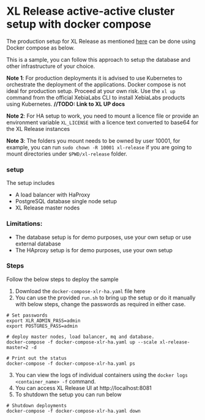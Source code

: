 # XL Release active-active cluster setup with docker compose


The production setup for XL Release as mentioned [here](https://docs.xebialabs.com/v.9.0/xl-release/how-to/set-up-xl-release-production/#production-environment-setup) can be done using Docker compose as below.

This is a sample, you can follow this approach to setup the database and other infrastructure of your choice.

**Note 1**: For production deployments it is advised to use Kubernetes to orchestrate the deployment of the applications. Docker compose is not ideal for production setup. Proceed at your own risk. Use the `xl up` command from the official XebiaLabs CLI to install XebiaLabs products using Kubernetes. **//TODO: Link to XL UP docs**

**Note 2**: For HA setup to work, you need to mount a licence file or provide an environment variable `XL_LICENSE` with a licence text converted to base64 for the XL Release instances

**Note 3**: The folders you mount needs to be owned by user 10001, for example, you can run `sudo chown -R 10001 xl-release` if you are going to mount directories under `$PWD/xl-release` folder.

### setup

The setup includes

- A load balancer with HaProxy
- PostgreSQL database single node setup
- XL Release master nodes

### Limitations:

- The database setup is for demo purposes, use your own setup or use external database
- The HAproxy setup is for demo purposes, use your own setup 

### Steps

Follow the below steps to deploy the sample

1. Download the `docker-compose-xlr-ha.yaml` file here
2. You can use the provided `run.sh` to bring up the setup or do it manually with below steps, change the passwords as required in either case.

```shell
# Set passwords
export XLR_ADMIN_PASS=admin
export POSTGRES_PASS=admin

# deploy master nodes, load balancer, mq and database.
docker-compose -f docker-compose-xlr-ha.yaml up --scale xl-release-master=2 -d

# Print out the status
docker-compose -f docker-compose-xlr-ha.yaml ps
```

3. You can view the logs of individual containers using the `docker logs <container_name> -f` command.
4. You can access XL Release UI at http://localhost:8081
5. To shutdown the setup you can run below

```shell
# Shutdown deployments
docker-compose -f docker-compose-xlr-ha.yaml down
```

